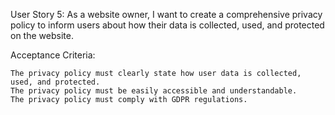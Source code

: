 User Story 5: As a website owner, I want to create a comprehensive privacy policy to inform users about how their data is collected, used, and protected on the website.

Acceptance Criteria:

    The privacy policy must clearly state how user data is collected, used, and protected.
    The privacy policy must be easily accessible and understandable.
    The privacy policy must comply with GDPR regulations.
